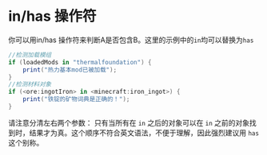 # in/has 操作符

你可以用in/has 操作符来判断A是否包含B。这里的示例中的`in`均可以替换为`has`

```csharp
//检测加载模组
if (loadedMods in "thermalfoundation") {
    print("热力基本mod已被加载");
}
//检测材料对象
if (<ore:ingotIron> in <minecraft:iron_ingot>) {
    print("铁锭的矿物词典是正确的！");
}
```

请注意分清左右两个参数： 只有当所有在 `in` 之后的对象可以在 `in` 之前的对象找到时，结果才为真。这个顺序不符合英文语法，不便于理解，因此强烈建议用 `has` 这个别称。
